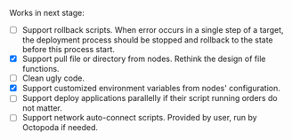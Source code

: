 Works in next stage:

- [ ] Support rollback scripts. When error occurs in a single step of a target, the deployment process should be stopped and rollback to the state before this process start.
- [x] Support pull file or directory from nodes. Rethink the design of file functions.
- [ ] Clean ugly code.
- [x] Support customized environment variables from nodes' configuration.
- [ ] Support deploy applications parallelly if their script running orders do not matter.
- [ ] Support network auto-connect scripts. Provided by user, run by Octopoda if needed.
